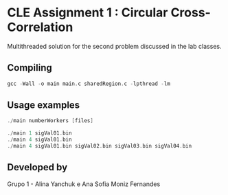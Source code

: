 # CLE Assignment 1 : Circular Cross-Correlation

Multithreaded solution for the second problem discussed in the lab classes.

## Compiling

```c
gcc -Wall -o main main.c sharedRegion.c -lpthread -lm
```

## Usage examples

```c
./main numberWorkers [files]

./main 1 sigVal01.bin
./main 4 sigVal01.bin
./main 4 sigVal01.bin sigVal02.bin sigVal03.bin sigVal04.bin
```


## Developed by

Grupo 1 - Alina Yanchuk e Ana Sofia Moniz Fernandes